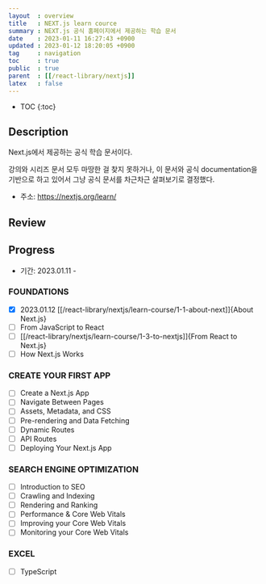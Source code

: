 ```yaml
---
layout  : overview
title   : NEXT.js learn cource
summary : NEXT.js 공식 홈페이지에서 제공하는 학습 문서
date    : 2023-01-11 16:27:43 +0900
updated : 2023-01-12 18:20:05 +0900
tag     : navigation
toc     : true
public  : true
parent  : [[/react-library/nextjs]]
latex   : false
---
```

* TOC
{:toc}

## Description

Next.js에서 제공하는 공식 학습 문서이다.

강의와 시리즈 문서 모두 마땅한 걸 찾지 못하거나, 이 문서와 공식 documentation을 기반으로 하고 있어서 그냥 공식 문서를 차근차근 살펴보기로 결정했다.

* 주소: https://nextjs.org/learn/

## Review

## Progress

* 기간: 2023.01.11 -

### FOUNDATIONS

* [X] 2023.01.12 [[/react-library/nextjs/learn-course/1-1-about-next]]{About Next.js}
* [ ] From JavaScript to React
* [ ] [[/react-library/nextjs/learn-course/1-3-to-nextjs]]{From React to Next.js}
* [ ] How Next.js Works

### CREATE YOUR FIRST APP

* [ ] Create a Next.js App
* [ ] Navigate Between Pages
* [ ] Assets, Metadata, and CSS
* [ ] Pre-rendering and Data Fetching
* [ ] Dynamic Routes
* [ ] API Routes
* [ ] Deploying Your Next.js App

### SEARCH ENGINE OPTIMIZATION

* [ ] Introduction to SEO
* [ ] Crawling and Indexing
* [ ] Rendering and Ranking
* [ ] Performance & Core Web Vitals
* [ ] Improving your Core Web Vitals
* [ ] Monitoring your Core Web Vitals

### EXCEL

* [ ] TypeScript
